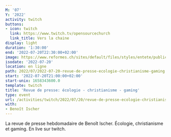 ```yaml
---
M: '07'
Y: '2022'
activity: twitch
buttons:
- icon: twitch
  link: https://www.twitch.tv/opensourcechurch
  link_title: Vers la chaine
display: light
duration: '1:30:00'
end: '2022-07-20T22:30:00+02:00'
image: https://www.reformes.ch/sites/default/files/styles/entete/public/data/images/comm/257/Beno%C3%AEt%20Ischer.jpg
isodate: '2022-07-20'
location: en ligne
path: 2022/07/2022-07-20-revue-de-presse-ecologie-christianisme-gaming.md
start: '2022-07-20T21:00:00+02:00'
start-unix: 1658343600.0
template: twitch
title: 'Revue de presse: écologie - christianisme - gaming'
type: event
url: /activities/twitch/2022/07/20/revue-de-presse-ecologie-christianisme-gaming
with:
- Benoît Ischer
---
```

La revue de presse hebdomadaire de Benoît Ischer. Écologie, christianisme et gaming. En live sur twitch.